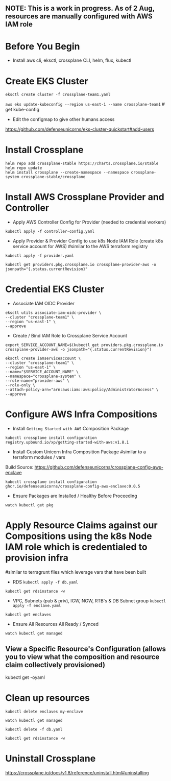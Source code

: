 ## NOTE: This is a work in progress. As of 2 Aug, resources are manually configured with AWS IAM role

# Before You Begin

- Install aws cli, eksctl, crossplane CLI, helm, flux, kubectl

# Create EKS Cluster

`eksctl create cluster -f crossplane-team1.yaml`

`aws eks update-kubeconfig --region us-east-1 --name crossplane-team1` # get kube-config

- Edit the configmap to give other humans access

https://github.com/defenseunicorns/eks-cluster-quickstart#add-users

# Install Crossplane

```
helm repo add crossplane-stable https://charts.crossplane.io/stable
helm repo update
helm install crossplane --create-namespace --namespace crossplane-system crossplane-stable/crossplane
```

# Install AWS Crossplane Provider and Controller

- Apply AWS Controller Config for Provider (needed to credential workers)

`kubectl apply -f controller-config.yaml`

- Apply Provider & Provider Config to use k8s Node IAM Role (create k8s service account for AWS)
#similar to the AWS terraform registry

`kubectl apply -f provider.yaml`

`kubectl get providers.pkg.crossplane.io crossplane-provider-aws -o jsonpath="{.status.currentRevision}"`


# Credential EKS Cluster 

- Associate IAM OIDC Provider
```
eksctl utils associate-iam-oidc-provider \
--cluster "crossplane-team1" \
--region "us-east-1" \
--approve
```

- Create / Bind IAM Role to Crossplane Service Account

`export SERVICE_ACCOUNT_NAME=$(kubectl get providers.pkg.crossplane.io crossplane-provider-aws -o jsonpath="{.status.currentRevision}")`

```
eksctl create iamserviceaccount \
--cluster "crossplane-team1" \
--region "us-east-1" \
--name="$SERVICE_ACCOUNT_NAME" \
--namespace="crossplane-system" \
--role-name="provider-aws" \
--role-only \
--attach-policy-arn="arn:aws:iam::aws:policy/AdministratorAccess" \
--approve
```

# Configure AWS Infra Compositions

- Install `Getting Started with AWS` Composition Package

`kubectl crossplane install configuration registry.upbound.io/xp/getting-started-with-aws:v1.8.1`

- Install Custom Unicorn Infra Composition Package
#similar to a terraform modules / vars

Build Source: https://github.com/defenseunicorns/crossplane-config-aws-enclave

`kubectl crossplane install configuration ghcr.io/defenseunicorns/crossplane-config-aws-enclave:0.0.5`

- Ensure Packages are Installed / Healthy Before Proceeding

`watch kubectl get pkg`


# Apply Resource Claims against our Compositions using the k8s Node IAM role which is credentialed to provision infra
#similar to terragrunt files which leverage vars that have been built 

- RDS
`kubectl apply -f db.yaml`

`kubectl get rdsinstance -w`

- VPC, Subnets (pub & priv), IGW, NGW, RTB's & DB Subnet group
`kubectl apply -f enclave.yaml`

`kubectl get enclaves`

- Ensure All Resources All Ready / Synced

`watch kubectl get managed` 

## View a Specific Resource's Configuration (allows you to view what the composition and resource claim collectively provisioned)

kubectl get <resource name from kubectl get managed> -oyaml


# Clean up resources

`kubectl delete enclaves my-enclave`

`watch kubectl get managed`

`kubectl delete -f db.yaml`

`kubectl get rdsinstance -w`

# Uninstall Crossplane

https://crossplane.io/docs/v1.8/reference/uninstall.html#uninstalling
